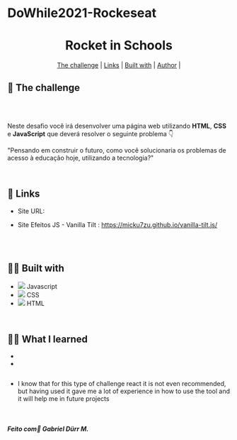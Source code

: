 # DoWhile2021-Rockeseat


<h1 align="center" class="line-1 anim-typewriter">Rocket in Schools</h1>



<img align="center" src="">

<div align="center"  class="links">
    <a href="#the_challenge">The challenge</a> |
     <a href="#links">Links</a> |
      <a href="#built_with">Built with</a> |
       <a href="#author">Author</a> |
</div>


<h2 id="the_challenge"> 🌋 The challenge</h2>

<br><br>

Neste desafio você irá desenvolver uma página web utilizando **HTML**, **CSS** e **JavaScript** que deverá resolver o seguinte problema 👇


"Pensando em construir o futuro, como você solucionaria os problemas de acesso à educação hoje, utilizando a tecnologia?"

<br>


<h2 id="links">🔗 Links</h2>

- Site URL: []()

- Site Efeitos JS - Vanilla Tilt : https://micku7zu.github.io/vanilla-tilt.js/

 <br><br>
<h2 id="built_with">👷‍♂️ Built with</h2>


-  <img class="icon" src="https://img.icons8.com/dusk/16/000000/javascript.png"/> Javascript
-  <img class="icon" src="https://img.icons8.com/dusk/16/000000/css3.png"/> CSS
-  <img class="icon" src="https://img.icons8.com/color/20/000000/html-5--v1.png"/> HTML



<br>

<h2 id="what_i_learned">👨‍🎓 What I learned</h2>


-  

- 


  ``` scss

 
  ```
  - I know that for this type of challenge react it is not even recommended, but having used it gave me a lot of experience in how to use the tool and it will help me in future projects



<br>


<h4 id = "Author">  <em>Feito com💜 Gabriel Dürr M. </em>  </h4>

